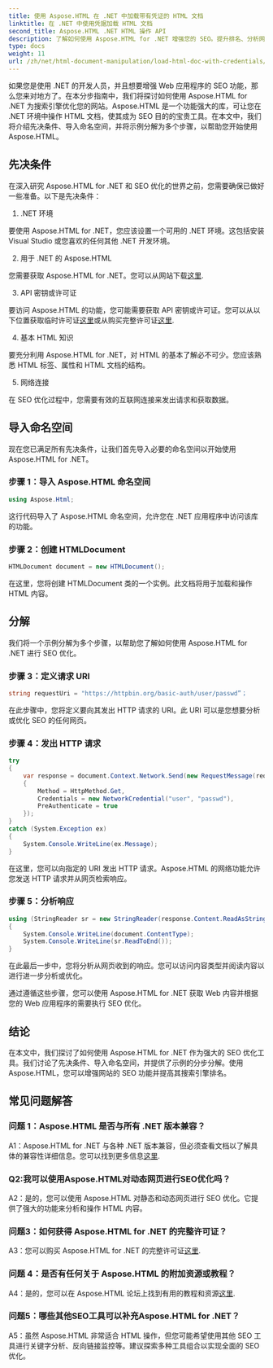 ```yaml
---
title: 使用 Aspose.HTML 在 .NET 中加载带有凭证的 HTML 文档
linktitle: 在 .NET 中使用凭据加载 HTML 文档
second_title: Aspose.HTML .NET HTML 操作 API
description: 了解如何使用 Aspose.HTML for .NET 增强您的 SEO。提升排名、分析网络内容并优化搜索引擎。
type: docs
weight: 11
url: /zh/net/html-document-manipulation/load-html-doc-with-credentials/
---
```


如果您是使用 .NET 的开发人员，并且想要增强 Web 应用程序的 SEO 功能，那么您来对地方了。在本分步指南中，我们将探讨如何使用 Aspose.HTML for .NET 为搜索引擎优化您的网站。Aspose.HTML 是一个功能强大的库，可让您在 .NET 环境中操作 HTML 文档，使其成为 SEO 目的的宝贵工具。在本文中，我们将介绍先决条件、导入命名空间，并将示例分解为多个步骤，以帮助您开始使用 Aspose.HTML。

## 先决条件

在深入研究 Aspose.HTML for .NET 和 SEO 优化的世界之前，您需要确保已做好一些准备。以下是先决条件：

1. .NET 环境

要使用 Aspose.HTML for .NET，您应该设置一个可用的 .NET 环境。这包括安装 Visual Studio 或您喜欢的任何其他 .NET 开发环境。

2. 用于 .NET 的 Aspose.HTML

您需要获取 Aspose.HTML for .NET。您可以从网站下载[这里](https://releases.aspose.com/html/net/). 

3. API 密钥或许可证

要访问 Aspose.HTML 的功能，您可能需要获取 API 密钥或许可证。您可以从以下位置获取临时许可证[这里](https://purchase.aspose.com/temporary-license/)或从购买完整许可证[这里](https://purchase.aspose.com/buy).

4. 基本 HTML 知识

要充分利用 Aspose.HTML for .NET，对 HTML 的基本了解必不可少。您应该熟悉 HTML 标签、属性和 HTML 文档的结构。

5. 网络连接

在 SEO 优化过程中，您需要有效的互联网连接来发出请求和获取数据。

## 导入命名空间

现在您已满足所有先决条件，让我们首先导入必要的命名空间以开始使用 Aspose.HTML for .NET。

### 步骤 1：导入 Aspose.HTML 命名空间

```csharp
using Aspose.Html;
```

这行代码导入了 Aspose.HTML 命名空间，允许您在 .NET 应用程序中访问该库的功能。

### 步骤 2：创建 HTMLDocument

```csharp
HTMLDocument document = new HTMLDocument();
```

在这里，您将创建 HTMLDocument 类的一个实例。此文档将用于加载和操作 HTML 内容。

## 分解

我们将一个示例分解为多个步骤，以帮助您了解如何使用 Aspose.HTML for .NET 进行 SEO 优化。

### 步骤 3：定义请求 URI

```csharp
string requestUri = "https://httpbin.org/basic-auth/user/passwd”；
```

在此步骤中，您将定义要向其发出 HTTP 请求的 URI。此 URI 可以是您想要分析或优化 SEO 的任何网页。

### 步骤 4：发出 HTTP 请求

```csharp
try
{
    var response = document.Context.Network.Send(new RequestMessage(requestUri)
    {
        Method = HttpMethod.Get,
        Credentials = new NetworkCredential("user", "passwd"),
        PreAuthenticate = true
    });
}
catch (System.Exception ex)
{
    System.Console.WriteLine(ex.Message);
}
```

在这里，您可以向指定的 URI 发出 HTTP 请求。Aspose.HTML 的网络功能允许您发送 HTTP 请求并从网页检索响应。

### 步骤 5：分析响应

```csharp
using (StringReader sr = new StringReader(response.Content.ReadAsString()))
{
    System.Console.WriteLine(document.ContentType);
    System.Console.WriteLine(sr.ReadToEnd());
}
```

在此最后一步中，您将分析从网页收到的响应。您可以访问内容类型并阅读内容以进行进一步分析或优化。

通过遵循这些步骤，您可以使用 Aspose.HTML for .NET 获取 Web 内容并根据您的 Web 应用程序的需要执行 SEO 优化。

## 结论

在本文中，我们探讨了如何使用 Aspose.HTML for .NET 作为强大的 SEO 优化工具。我们讨论了先决条件、导入命名空间，并提供了示例的分步分解。使用 Aspose.HTML，您可以增强网站的 SEO 功能并提高其搜索引擎排名。

## 常见问题解答

### 问题 1：Aspose.HTML 是否与所有 .NET 版本兼容？

 A1：Aspose.HTML for .NET 与各种 .NET 版本兼容，但必须查看文档以了解具体的兼容性详细信息。您可以找到更多信息[这里](https://reference.aspose.com/html/net/).

### Q2:我可以使用Aspose.HTML对动态网页进行SEO优化吗？

A2：是的，您可以使用 Aspose.HTML 对静态和动态网页进行 SEO 优化。它提供了强大的功能来分析和操作 HTML 内容。

### 问题3：如何获得 Aspose.HTML for .NET 的完整许可证？

 A3：您可以购买 Aspose.HTML for .NET 的完整许可证[这里](https://purchase.aspose.com/buy).

### 问题 4：是否有任何关于 Aspose.HTML 的附加资源或教程？

 A4：是的，您可以在 Aspose.HTML 论坛上找到有用的教程和资源[这里](https://forum.aspose.com/).

### 问题5：哪些其他SEO工具可以补充Aspose.HTML for .NET？

A5：虽然 Aspose.HTML 非常适合 HTML 操作，但您可能希望使用其他 SEO 工具进行关键字分析、反向链接监控等。建议探索多种工具组合以实现全面的 SEO 优化。